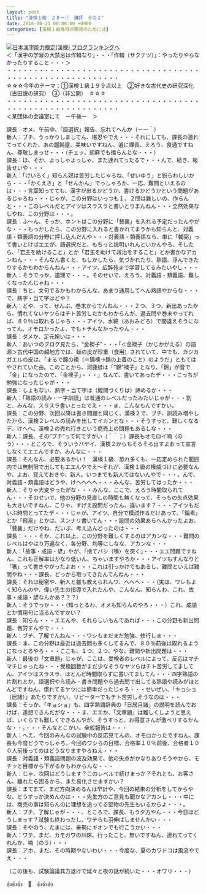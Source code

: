```yaml
---
layout: post
title: "漢検１級　２８ー①　講評　その２"
date: 2016-06-21 00:00:00 +0900
categories: [漢検１級高得点獲得のためには]
---
```


[![](/syuusyuu9701/assets/images/漢検１級-２８ー①-講評-その２-br_c_3028_1.gif)](http://blog.with2.net/link.php?1659096:3028 "日本漢字能力検定(漢検) ブログランキングへ")[日本漢字能力検定(漢検) ブログランキングへ](http://blog.with2.net/link.php?1659096:3028)  
＜「漢字の学習の大禁忌は作輟なり」・・・「作輟（サクテツ）」：やったりやらなかったりすること・・・＞  
・・・・・・・・・・・・・・・・・・・・・・・・・・・・・・・・・・・・・・・・・・・・・・・・・・・・・・・・・  
☆☆☆今年のテーマ：①漢検１級１９９点以上　②好きな古代史の研究深化（古田説の研究）　③（非公開）　☆☆☆　　  
・・・・・・・・・・・・・・・・・・・・・・・・・・・・・・・・・・・・・・・・・・・・・・・・・・・・・・・・・  
＜某団体の会議室にて　ー午後ー　＞  
  
課長：オメ、午前中、「語選択」報告、忘れてへんか（ーー＾）  
新人：ブチ、うっかりしましてん、堪忍やでえ・・・それにしても、課長の連れてってくれた、あの饂飩屋、美味いですねん、遉に課長、えろう、食通ですねん、尊敬しまっせ・・・（チェッ、胡麻でも擂らんとな・・・）  
課長：ほ、そか、よっしゃよっしゃ、また連れてったるで・・・んで、続き、報告せいや・・・  
新人：「けいろく」知らん奴は苦労したじゃろね、「ぜいゆう」と紛らわしいから・・・「かくえき」と「せんかん」でっしゃろか、一応、難問といえるのは・・・言葉知ってても、漢字が出るかどうか、書けるかどうかという問題があるじゃろね・・・じゃが、この分野はいっつも１、２問は難しいの、作らんと・・・このレベルだとアイツはスラスラと書いとりまんねん・・・全然効果なしやね、この分野は・・・。  
課長：ふ～ん、そっか、ホントはこの分野に「賛襄」を入れる予定だったんやがな・・・もっかしたら、この分野に入れると書かれてまうかも知らんと、対義語・類義語の分野に押し込んだんや・・・対義語・類義語なら、単に「輔弼」って書いとけばエエが、語選択だと、もちっと説明いれんといかんやろ、そしたら、「君主を助けること」とか「君主を助けて政治をすること」とか書かなアカンねん・・・そんなん書くと、もしかしたら、気づかれたり、熟語、浮んできたりするかもわからんねん・・・アイツ、広辞苑まで学習してるみたいやし・・・  
新人：そうでっか、道理で・・・。そのせいで、えろう、対義語・類義語、難しくなったんじゃね・・・  
課長：ちと、文句でるかもわからんな、あまり通用してへん熟語やからな・・・で、熟字・当て字はどや？  
新人：どや、って、ぜんぶ、巻末からでんねん・・・２つ、３つ、新出あったから、慣れてないヤツらはチト苦労したかもわからんが、過去問や巻末やってれば、８０％は取れるじゃろ・・・アイツ、水綿（あおみどろ）で間違えそうになってん、オモロかったよ、でもトチんなかったやん・・・  
課長：ダメか、足元掬いは・・・  
新人：あいつのブログ見たら、“金襖子”・・・「＜金襖子（かじかがえる）の語源＞古代中国の越地方では、蛙の皮が珍重（食用）されていて、中でも、カジカガエルの皮は、「まるで錦の襖（＝錦襖→錦の上着のこと）のようだ」ともてはやされていた由。このことから、河鹿蛙は「”錦”襖子」となり、「錦」が音で「金」になったので、「金襖子」・・・」なんて、書いてあったデ・・・こっちが勉強になったじゃが・・・  
課長：しょもない、熟字・当て字は（難問づくりは）諦めるか・・・  
新人：「熟語の読み・一字訓読」は普通のレベルだったみたいじゃが・・・割と、みんな、スラスラ書いとったでえ・・・ま、こんなもんですかい。  
課長：この分野、次回以降は書き問題と同じく、漢検２で、ブチ、訓読み増やしたから、漢検２レベルの読みを出してイカンとな・・・そうすっと、難しくなるデ、けへへ。漢検２の売れ行きという商売上の問題もあるしな・・・  
新人：課長、その“ブチ”って何ですかい（＾＾；）課長もオモロイ喃（のう）・・・ところで、そういうバヤイ、漢検２からもそろそろ出すよおって宣言しなくてエエんですか、みんなに・・・  
課長：そんなん、必要あるかい！　漢検１級、恐れ多くも、一応定められた範囲内では無制限で出してもエエんやでえ～それが、漢検１級の権威づけに必要なんや、よお、覚えておきや、新人。いつまでも新人ではないんやで・・・。んで、対義語・類義語はどうや、けへへへへ・・・みんな、苦労してはったか・・・  
新人：そりゃ大変やったがな・・・みんな、ここで、えろう時間取られてん・・・そのせいで、他の分野の見直しの時間も無くなって、そっちの失点効果も大きいですねん、こりゃ、すげえ設問だったん、違います？・・・アイツもだいぶ時間とってたデ・・・じゃが、アイツ、自分で模試作るだけあって、「錙素」とか「飛泉」とかは、スンナリ書いてん・・・設問の効果あらへんかったよお、「賛襄」だけやね、だいぶ、考え込んどったのは・・・  
課長：・・・そか、これ以上、この分野を難しくするのはアカンな・・・難問のレベルはやはり万遍なく、各分野、均等にしなな、アカンな・・・  
新人：「故事・成語・諺」やが、「捨てバシ（嘴）を突く」・・・エエ問題ですねん、これも正解率はかなり低いん、ちゃいますやろか・・・アイツもすんなりと「箸」って書きやがったよお・・・これは引っかけでもあるし、難問といえば難問やね・・・課長、どっから取ってきたんでんねん・・・  
課長：それは秘密や、新人と雖も教えられんワ、へへへ・・・（実は、ワレもよく知らんのや、偉い先生の指導で入れたんや、こんなん、知らんわ、これ、故事・成語・諺なんかあ？？？）  
新人：そうでっか・・・（知っとるわ、オメも知らんのやろ・・・）これ、成語とか慣用句に当るんですかい？  
課長：知らん・・・エエんや、それらしいもんであれば・・・この分野も新出問題、苦労すんやで・・・  
新人：ブチ、了解でんねん・・・ワシもまだまだ勉強、修行しま・・・  
課長：ま、この分野は最近は過去問も多くしてるんで、８０％前後は取れるようになっとるやろ・・・ここも、１つ、２つ、やな、難問や新出問題は・・・  
新人：最後の「文章題」じゃが、ここは、受検者のレベルによって、反応はマチマチじゃったね・・・受検回数がまだ少なそうなヤツらはチト苦労してましてん、アイツはスラスラ、ほとんど時間取らずに書いてましてん・・・四字熟語の片割れとか、語選択やら読み・書き問題やら過去問で出してる熟語や読みがほとんどですねん、慣れてるヤツには簡単だったじゃろ・・・せいぜい、「キョショ（居諸）」あたりですかい、リピーターでもチト苦労しそうなのは・・・  
課長：そっか、「キョショ」も、四字熟語辞典の「日居月諸」の説明を読んでおけば、連想できんだがな・・・ま、エエか、「文章題」は難しくしようと思えば、いくらでも難しくできるんやが、そうすっと、お得意さんが激ベリするかんな・・。・・・そんなとこかい、全般報告は・・・  
新人：へえ、今回のみんなの試験中の反応見てんの、オモロかったですねん、課長も今度どうでっしゃろ。今回のワシらの目標、合格率１０％前後、合格者１００人前後ってのはどうなりますやろねえ・・・  
課長：対義語・類義語問題の波及効果で、他の失点がかなりありそうやから、モチッと目標から下がるかもわからんな・・・  
新人：じゃ、次回はどうします？このレベルで続けまっか？それとも、お客さん、離れたら困るから、また易化させますかい？  
課長：まてまて、まだ方向決めるんは早計や、今回の結果の分析をしてからやな、どうすっか決めんのは・・・先生方のご意見も聞かなアカンし・・・中には、商売の事は知らんのに理想を追ってる堅物の先生もいるからよ・・・。  
新人：ブチ、了解じゃが・・・、ところで、課長、もう夕方やん・・・今日はどうしまっす？試験も終わったし、ワテらも羽伸ばしませんかい・・・  
課長：そやのう、たまには、豪勢にギオンでも行こうかい・・・  
新人：ワテ、まだ、カモガワの川床、行ったこと、無いですねん、連れてってくれんか、喃（のう）・・・  
課長：アホ、まだ、その時期やないわい・・・今度な、夏のカワドコは風流やでえ・・・  
  
（この後も、試験論議其方退けで延々と夜の話が続いた・・・オワリ・・・）  
  
👍👍👍　🐒　👍👍👍  
  
　  
  
  